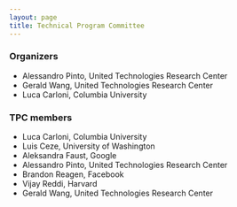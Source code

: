 ```yaml
---
layout: page
title: Technical Program Committee 
---
```


### Organizers
* Alessandro Pinto, United Technologies Research Center
* Gerald Wang, United Technologies Research Center
* Luca Carloni, Columbia University

### TPC members
* Luca Carloni, Columbia University
* Luis Ceze, University of Washington 
* Aleksandra Faust, Google
* Alessandro Pinto, United Technologies Research Center
* Brandon Reagen, Facebook 
* Vijay Reddi, Harvard 
* Gerald Wang, United Technologies Research Center
